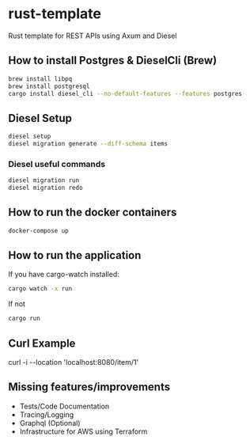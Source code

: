 # rust-template
Rust template for REST APIs using Axum and Diesel

## How to install Postgres & DieselCli (Brew)
```bash
brew install libpq
brew install postgresql
cargo install diesel_cli --no-default-features --features postgres
```

## Diesel Setup
```bash
diesel setup
diesel migration generate --diff-schema items
```

### Diesel useful commands
```bash
diesel migration run
diesel migration redo
```

## How to run the docker containers
```bash
docker-compose up
```

## How to run the application
If you have cargo-watch installed:
```bash
cargo watch -x run 
```
If not
```bash
cargo run
```

## Curl Example

curl -i --location 'localhost:8080/item/1'

## Missing features/improvements
- Tests/Code Documentation
- Tracing/Logging
- Graphql (Optional)
- Infrastructure for AWS using Terraform
